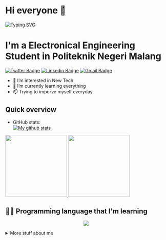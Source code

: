 # Hi everyone :wave:

[![Typing SVG](https://readme-typing-svg.herokuapp.com?color=%2336BCF7&size=25&lines=Welcome+to+my+GitHub+Profile)](https://git.io/typing-svg)<br>

# I'm a Electronical Engineering Student in Politeknik Negeri Malang

[![Twitter Badge](https://img.shields.io/badge/-@AnakBuahAJ1-1ca0f1?style=flat-square&labelColor=1ca0f1&logo=twitter&logoColor=white&link=https://twitter.com/anakbuahaj1)](https://twitter.com/anakbuahaj1)
[![Linkedin Badge](https://img.shields.io/badge/alif-rayhan-95381921a-blue?style=flat-square&logo=Linkedin&logoColor=white&link=https://www.linkedin.com/in/alif-rayhan-95381921a/)](https://www.linkedin.com/in/alif-rayhan-95381921a/)
[![Gmail Badge](https://img.shields.io/badge/-alifrayhan02.02@gmail.com-c14438?style=flat-square&logo=Gmail&logoColor=white&link=mailto:alifrayhan02.02@gmail.com)](mailto:alifrayhan02.02@gmail.com)

- 👀 I’m interested in New Tech
- 🌱 I’m currently learning everything
- 📫 Trying to imporve myself everyday

## Quick overview

- GitHub stats:  
  <a href="https://github.com/anuraghazra/github-readme-stats">
  <img align="center" src="https://github-readme-stats.anuraghazra1.vercel.app/api?username=alifrayhan02&show_icons=true&line_height=27&include_all_commits=true" alt="My github stats" />
  </a>

<p align="left">
  <a href="https://github.com/alifrayhan02">
    <img height="192em" src="http://github-readme-streak-stats.herokuapp.com?user=Ionic12&theme=dark&background=000000)](https://git.io/streak-stats"/>
    <img height="192em" src="https://github-readme-stats-eight-theta.vercel.app/api/top-langs/?username=alifrayhan02&layout=compact&langs_count=8&theme=dark&background=000000"/>
   </a>
</p>

## 👨‍💻 Programming language that I'm learning

<p align="center">
  <a href="https://skillicons.dev">
    <img src="https://skillicons.dev/icons?i=java,css,nodejs,php,react,html,androidstudio,py,arduino,blender,bootstrap,docker,ipfs,laravel,matlab,mysql,netlify,svelte," />
  </a>
</p>

<details>
<summary>
  More stuff about me
</summary>

### What I do

Code

### Web technologies

- JavaScript
- TypeScript
- Next.js
- Prisma
- HTML, CSS
- SCSS
- Node.js
- Deno
- WordPress
- PHP
- MySQL

### Application Development

- Python
- C++ (sort of)

## What I'm currently learning 📚

- Diving into VS Code's code base

</details>

<!---
alifrayhan02/alifrayhan02 is a ✨ special ✨ repository because its `README.md` (this file) appears on your GitHub profile.
You can click the Preview link to take a look at your changes.
--->
